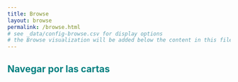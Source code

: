 ```yaml
---
title: Browse
layout: browse
permalink: /browse.html
# see _data/config-browse.csv for display options
# the Browse visualization will be added below the content in this file
---
```


## <b style='color:Teal;'>Navegar por las cartas</b>
